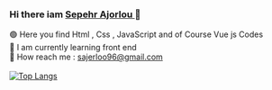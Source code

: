 ### Hi there iam <a href="https://www.linkedin.com/search/results/all/?keywords=sepehr%20ajorlou&origin=RICH_QUERY_TYPEAHEAD_HISTORY&position=0&searchId=3b8120f5-3772-43c3-8e1e-efb3abb7b26f&sid=STJ">Sepehr Ajorlou </a>👋

:green_circle: Here you find Html , Css , JavaScript and of Course Vue js Codes
<br>
:leaves:  I am currently learning front end 
<br>
:envelope_with_arrow: How reach me : sajerloo96@gmail.com 
<br>
<br>
[![Top Langs](https://github-readme-stats.vercel.app/api/top-langs/?username=sepehrajorlou)](https://github.com/anuraghazra/github-readme-stats)






